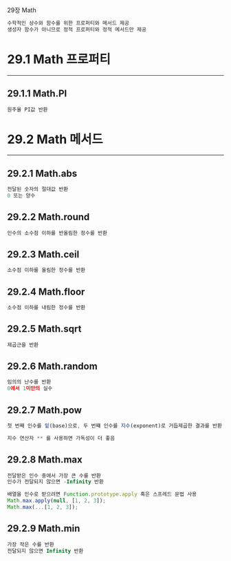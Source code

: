 29장 Math
```jsx
수학적인 상수와 함수를 위한 프로퍼티와 메서드 제공
생성자 함수가 아니므로 정적 프로퍼티와 정적 메서드만 제공
```

# 29.1 Math 프로퍼티

---

## 29.1.1 Math.PI

```jsx
원주율 PI값 반환
```

# 29.2 Math 메서드

---

## 29.2.1 Math.abs

```jsx
전달된 숫자의 절대값 반환
0 또는 양수
```

## 29.2.2 Math.round

```jsx
인수의 소수점 이하를 반올림한 정수를 반환
```

## 29.2.3 Math.ceil

```jsx
소수점 이하를 올림한 정수를 반환
```

## 29.2.4 Math.floor

```jsx
소수점 이하를 내림한 정수를 반환
```

## 29.2.5 Math.sqrt

```jsx
제곱근을 반환
```

## 29.2.6 Math.random

```jsx
임의의 난수를 반환
0에서 1미만의 실수
```

## 29.2.7 Math.pow

```jsx
첫 번째 인수를 밑(base)으로, 두 번쨰 인수를 지수(exponent)로 거듭제곱한 결과를 반환

지수 연산자 ** 를 사용하면 가독성이 더 좋음
```

## 29.2.8 Math.max

```jsx
전달받은 인수 중에서 가장 큰 수를 반환
인수가 전달되지 않으면 -Infinity 반환

배열을 인수로 받으려면 Function.prototype.apply 혹은 스프레드 문법 사용
Math.max.apply(null, [1, 2, 3]);
Math.max(...[1, 2, 3]);
```

## 29.2.9 Math.min

```jsx
가장 작은 수를 반환
전달되지 않으면 Infinity 반환
```

